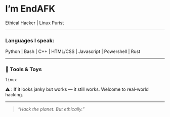 # I’m EndAFK

 Ethical Hacker | Linux Purist

---
### Languages I speak:

Python | Bash | C++ | HTML/CSS | Javascript | Powershell | Rust

---
### 🧰 Tools & Toys

`linux`

 
 ⚠️ : If it looks janky but works — it still works. Welcome to real-world hacking.  

---

> _“Hack the planet. But ethically.”_
